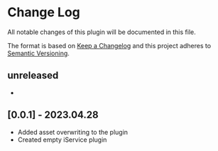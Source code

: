 # Change Log

All notable changes of this plugin will be documented in this file.

The format is based on [Keep a Changelog](http://keepachangelog.com/)
and this project adheres to [Semantic Versioning](http://semver.org/).

## unreleased

-

## [0.0.1] - 2023.04.28

- Added asset overwriting to the plugin
- Created empty iService plugin

